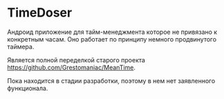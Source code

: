 # TimeDoser

Андроид приложение для тайм-менеджмента которое не привязано к конкретным часам. Оно работает по принципу немного продвинутого таймера.

Является полной переделкой старого проекта https://github.com/Grestomaniac/MeanTime.

Пока находится в стадии разработки, поэтому в нем нет заявленного функционала.

